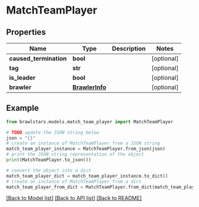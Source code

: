 # MatchTeamPlayer


## Properties

Name | Type | Description | Notes
------------ | ------------- | ------------- | -------------
**caused_termination** | **bool** |  | [optional] 
**tag** | **str** |  | [optional] 
**is_leader** | **bool** |  | [optional] 
**brawler** | [**BrawlerInfo**](BrawlerInfo.md) |  | [optional] 

## Example

```python
from brawlstars.models.match_team_player import MatchTeamPlayer

# TODO update the JSON string below
json = "{}"
# create an instance of MatchTeamPlayer from a JSON string
match_team_player_instance = MatchTeamPlayer.from_json(json)
# print the JSON string representation of the object
print(MatchTeamPlayer.to_json())

# convert the object into a dict
match_team_player_dict = match_team_player_instance.to_dict()
# create an instance of MatchTeamPlayer from a dict
match_team_player_from_dict = MatchTeamPlayer.from_dict(match_team_player_dict)
```
[[Back to Model list]](../README.md#documentation-for-models) [[Back to API list]](../README.md#documentation-for-api-endpoints) [[Back to README]](../README.md)


